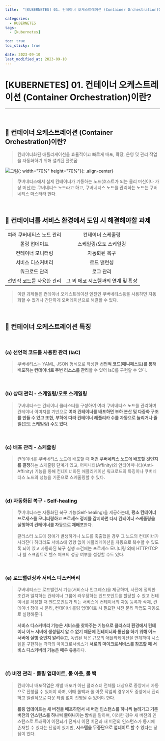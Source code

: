 ```yaml
---
title:  "[KUBERNETES] 01. 컨테이너 오케스트레이션 (Container Orchestration)이란?" 

categories:
  - KUBERNETES
tags:
  - [kubernetes]

toc: true
toc_sticky: true

date: 2023-09-10
last_modified_at: 2023-09-10
---
```

# [KUBERNETES] 01. 컨테이너 오케스트레이션 (Container Orchestration)이란?
---

<style>
table {
    font-size: 12pt;
}
table th:first-of-type {
    width: 10%;
}
table th:nth-of-type(2) {
    width: 10%;
}
table th:nth-of-type(3) {
    width: 50%;
}
table th:nth-of-type(4) {
    width: 30%;
}
</style>

<br>

## 🔔 컨테이너 오케스트레이션 (Container Orchestration)이란?

> 컨테이너화된 애플리케이션을 효율적이고 빠르게 배포, 확장, 운영 및 관리 작업을 자동화하기 위해 설계된 플랫폼

![그림](https://user-images.githubusercontent.com/42735894/224530865-0fcc8bc8-d7bd-4380-b3c3-30d17e8314ba.png){: width="70%" height="70%"}{: .align-center}

> 쿠버네티스에서 실제 컨테이너가 기동하는 노드(호스트가 되는 물리 머신이나 가상 머신)는 쿠버네티스 노드라고 하고, 쿠버네티스 노드를 관리하는 노드는 쿠버네티스 마스터라 한다.

<br>

## 🔔 컨테이너를 서비스 환경에서 도입 시 해결해야할 과제 

|||
|:---:|:---:|
|여러 쿠버네티스 노드 관리|컨테이너 스케줄링|
|롤링 업데이트|스케일링/오토 스케일링|
|컨테이너 모니터링|자동화된 복구|
|서비스 디스커버리|로드 밸런싱|
|워크로드 관리|로그 관리|
|선언적 코드를 사용한 관리|그 외 에코 시스템과의 연계 및 확장|

> 이런 과제들은 컨테이너 오케스트레이션 엔진인 쿠버네티스등을 사용하면 자동화할 수 있거나 간단하게 오퍼레이션으로 해결할 수 있다. 

<br>

## 🔔 컨테이너 오케스트레이션 특징

<br>

### (a) 선언적 코드를 사용한 관리 (IaC)

> 쿠버네티스는 YAML, JSON 형식으로 작성한 **선언적 코드(매니페스트)를 통해 배포하는 컨테이너로 주변 리소스를 관리**할 수 있어 IaC를 구현할 수 있다.

<br>

### (b) 상태 관리 - 스케일링/오토 스케일링

> 쿠버네티스는 컨테이너 클러스터를 구성하여 여러 쿠버네티스 노드를 관리하며 컨테이너 이미지를 기반으로 **여러 컨테이너를 배포하면 부하 분산 및 다중화 구조를 만들 수 있고 또한, 부하에 따라 컨테이너 레플리카 수를 자동으로 늘리거나 줄일(오토 스케일링) 수도 있다.**

<br>

### (c) 배포 관리 - 스케줄링

> 컨테이너를 쿠버네티스 노드에 배포할 때 **어떤 쿠버네티스 노드에 배포할 것인지를 결정**하는 스케줄링 단계가 있고, 어피니티(Affinity)와 안티어피니티(Anti-Affinity) 기능을 통해 컨테이너화된 애플리케이션 워크로드의 특징이나 쿠버네티스 노드의 성능을 기준으로 스케줄링할 수 있다.

<br>

### (d) 자동화된 복구 - Self-healing

> 쿠버네티스는 자동화된 복구 기능(Self-healing)을 제공하는데, **평소 컨테이너 프로세스를 모니터링하고 프로세스 정지를 감지하면 다시 컨테이너 스케줄링을 실행하여 컨테이너를 자동으로 재배포**한다.<br><br>
클러스터 노드에 장애가 발생하거나 노드를 축출했을 경우 그 노드의 컨테이너가 사라진다 하더라도 서비스에 영향 없이 애플리케이션을 자동으로 복수할 수 있도록 되어 있고 자동화된 복구 실행 조건에는 프로세스 모니터링 외에 HTTP/TCP나 쉘 스크립트로 헬스 체크의 성공 여부를 설정할 수도 있다.

<br>

### (e) 로드밸런싱과 서비스 디스커버리

> 쿠버네티스는 로드밸런서 기능(서비스나 인그레스)을 제공하며, 사전에 정의한 조건과 일치하는 컨테이너 그룹에 라우팅하는 엔드포인트를 할당할 수 있고 컨테이너를 확장할 때 엔드포인트가 되는 서비스에 컨테이너의 자동 등록과 삭제, 컨테이너 장애 시 분리, 컨테이너 롤링 업데이트 시 필요한 사전 분리 작업도 자동으로 실행해준다. <br><br>
**서비스 디스커버리 기능은 서비스를 찾아주는 기능으로 클러스터 환경에서 컨테이너 어느 서버에 생성될지 알 수 없기 때문에 컨테이너와 통신을 하기 위해 어느 서버에 실행 중인지 알려주고**, 독립된 작은 규모의 애플리케이션을 연계하여 시스템을 구현하는 각각의 마이크로서비스가 **서로의 마이크로서비스를 참조할 때 서비스 디스커버리 기능은 매우 유용**하다.

<br>

### (f) 버전 관리 - 롤링 업데이트, 롤 아웃, 롤 백

> 컨테이너 배포작업은 개별 배포가 아닌 클러스터 전체를 대상으로 중앙에서 자동으로 진행될 수 있어야 하며, 이때 롤백과 롤 아웃 작업의 경우에도 중앙에서 관리하고 일괄적으로 다운 타임 없이 진행될 수 있어야 한다.<br><br>
**롤링 업데이트는 새 버전을 배포하면서 새 버전 인스턴스를 하나씩 늘려가고 기존 버전의 인스턴스를 하나씩 줄여나가는 방식**을 말하며, 이러한 경우 새 버전의 인스턴스로 트래픽이 이전되기 전까지 이전 버전과 새 버전의 인스턴스가 동시에 존재할 수 있다는 단점이 있지만, **시스템을 무중단으로 업데이트 할 수 있다**는 장점이 있다.

<br>